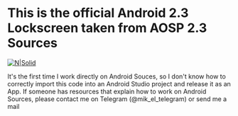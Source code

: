# This is the official Android 2.3 Lockscreen taken from AOSP 2.3 Sources

[![N|Solid](https://www.androidcentral.com/sites/androidcentral.com/files/articleimage/9274/2010/12/Gingerbread-emulator-lockscreen.png)]()

It's the first time I work directly on Android Souces, so I don't know how to correctly import this code into an Android Studio project and release it as an App.
If someone has resources that explain how to work on Android Sources, please contact me on Telegram (@mik_el_telegram) or send me a mail 


